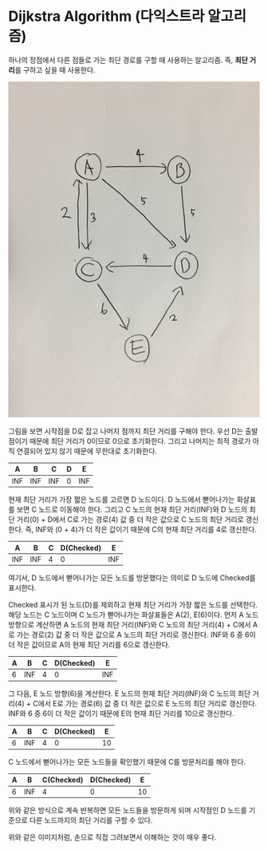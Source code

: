 # Dijkstra Algorithm (다익스트라 알고리즘)
하나의 정점에서 다른 점들로 가는 최단 경로를 구할 때 사용하는 알고리즘. 즉, <b>최단 거리</b>를 구하고 싶을 때 사용한다.   

![Dijkstra](../Image/Dijkstra.png)

그림을 보면 시작점을 D로 잡고 나머지 점까지 최단 거리를 구해야 한다. 우선 D는 출발점이기 때문에 최단 거리가 0이므로 0으로 초기화한다. 그리고 나머지는 최적 경로가 아직 연결되어 있지 않기 때문에 무한대로 초기화한다.   

|A|B|C|D|E|
|---|---|---|---|---|
|INF|INF|INF|0|INF|

현재 최단 거리가 가장 짧은 노드를 고르면 D 노드이다. D 노드에서 뻗어나가는 화살표를 보면 C 노드로 이동해야 한다. 그리고 C 노드의 현재 최단 거리(INF)와 D 노드의 최단 거리(0) + D에서 C로 가는 경로(4) 값 중 더 작은 값으로 C 노드의 최단 거리로 갱신한다. 즉, INF와 (0 + 4)가 더 작은 값이기 때문에 C의 현재 최단 거리를 4로 갱신한다.   

|A|B|C|D(Checked)|E|
|---|---|---|---|---|
|INF|INF|4|0|INF|

여기서, D 노드에서 뻗어나가는 모든 노드를 방문했다는 의미로 D 노드에 Checked를 표시한다.   

Checked 표시가 된 노드(D)를 제외하고 현재 최단 거리가 가장 짧은 노드를 선택한다. 해당 노드는 C 노드이며 C 노드가 뻗어나가는 화살표들은 A(2), E(6)이다. 먼저 A 노드 방향으로 계산하면 A 노드의 현재 최단 거리(INF)와 C 노드의 최단 거리(4) + C에서 A로 가는 경로(2) 값 중 더 작은 값으로 A 노드의 최단 거리로 갱신한다. INF와 6 중 6이 더 작은 값이므로 A의 현재 최단 거리를 6으로 갱신한다.   

|A|B|C|D(Checked)|E|
|---|---|---|---|---|
|6|INF|4|0|INF|

그 다음, E 노드 방향(6)을 계산한다. E 노드의 현재 최단 거리(INF)와 C 노드의 최단 거리(4) + C에서 E로 가는 경로(6) 값 중 더 작은 값으로 E 노드의 최단 거리로 갱신한다. INF와 6 중 6이 더 작은 값이기 때문에 E의 현재 최단 거리를 10으로 갱신한다.   

|A|B|C|D(Checked)|E|
|---|---|---|---|---|
|6|INF|4|0|10|

C 노드에서 뻗어나가는 모든 노드들을 확인했기 때문에 C를 방문처리를 해야 한다.   

|A|B|C(Checked)|D(Checked)|E|
|---|---|---|---|---|
|6|INF|4|0|10|

위와 같은 방식으로 계속 반복하면 모든 노드들을 방문하게 되며 시작점인 D 노드를 기준으로 다른 노드까지의 최단 거리를 구할 수 있다.   

위와 같은 이미지처럼, 손으로 직접 그려보면서 이해하는 것이 매우 좋다.   

